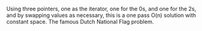 Using three pointers, one as the iterator, one for the 0s, and one for the 2s, and by swapping values as necessary, this is a one pass O(n) solution with constant space. The famous Dutch National Flag problem.  